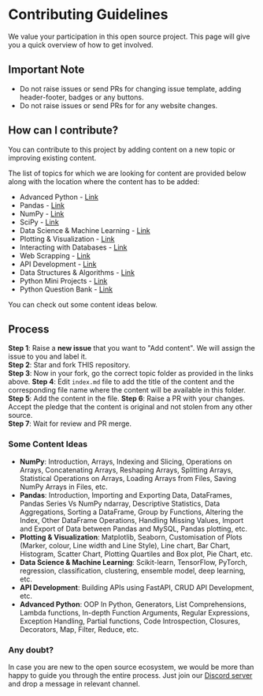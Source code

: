 # Contributing Guidelines

We value your participation in this open source project. This page will give you a quick overview of how to get involved.

## Important Note

- Do not raise issues or send PRs for changing issue template, adding header-footer, badges or any buttons.  
- Do not raise issues or send PRs for for any website changes. 

## How can I contribute?

You can contribute to this project by adding content on a new topic or improving existing content.  

The list of topics for which we are looking for content are provided below along with the location where the content has to be added:

- Advanced Python - [Link](https://github.com/animator/learn-python/tree/main/contrib/advanced-python)  
- Pandas - [Link](https://github.com/animator/learn-python/tree/main/contrib/pandas)  
- NumPy - [Link](https://github.com/animator/learn-python/tree/main/contrib/numpy)  
- SciPy - [Link](https://github.com/animator/learn-python/tree/main/contrib/scipy)  
- Data Science & Machine Learning - [Link](https://github.com/animator/learn-python/tree/main/contrib/machine-learning)  
- Plotting & Visualization - [Link](https://github.com/animator/learn-python/tree/main/contrib/plotting-visualization)  
- Interacting with Databases - [Link](https://github.com/animator/learn-python/tree/main/contrib/database)  
- Web Scrapping - [Link](https://github.com/animator/learn-python/tree/main/contrib/web-scrapping)  
- API Development - [Link](https://github.com/animator/learn-python/tree/main/contrib/api-development)  
- Data Structures & Algorithms - [Link](https://github.com/animator/learn-python/tree/main/contrib/ds-algorithms)  
- Python Mini Projects - [Link](https://github.com/animator/learn-python/tree/main/contrib/mini-projects)  
- Python Question Bank - [Link](https://github.com/animator/learn-python/tree/main/contrib/question-bank)

You can check out some content ideas below.

## Process

**Step 1**: Raise a **new issue** that you want to "Add <Your content title> content". We will assign the issue to you and label it.  
**Step 2**: Star and fork THIS repository.  
**Step 3**: Now in your fork, go the correct topic folder as provided in the links above. 
**Step 4**: Edit `index.md` file to add the title of the content and the corresponding file name where the content will be available in this folder.
**Step 5**: Add the content in the file.
**Step 6**: Raise a PR with your changes. Accept the pledge that the content is original and not stolen from any other source.  
**Step 7**: Wait for review and PR merge.

### Some Content Ideas

- **NumPy**: Introduction, Arrays, Indexing and Slicing, Operations on Arrays, Concatenating Arrays, Reshaping Arrays, Splitting Arrays, Statistical Operations on Arrays, Loading Arrays from Files, Saving NumPy Arrays in Files, etc.  
- **Pandas**: Introduction, Importing and Exporting Data, DataFrames, Pandas Series Vs NumPy ndarray, Descriptive Statistics, Data Aggregations, Sorting a DataFrame, Group by Functions, Altering the Index, Other DataFrame Operations, Handling Missing Values, Import and Export of Data between Pandas and MySQL, Pandas plotting, etc.  
- **Plotting & Visualization**: Matplotlib, Seaborn, Customisation of Plots (Marker, colour, Line width and Line Style), Line chart, Bar Chart, Histogram, Scatter Chart, Plotting Quartiles and Box plot, Pie Chart, etc.  
- **Data Science & Machine Learning**: Scikit-learn, TensorFlow, PyTorch, regression, classification, clustering, ensemble model, deep learning, etc.  
- **API Development**: Building APIs using FastAPI, CRUD API Development, etc.  
- **Advanced Python**: OOP In Python, Generators, List Comprehensions, Lambda functions, In-depth Function Arguments, Regular Expressions, Exception Handling, Partial functions, Code Introspection, Closures, Decorators, Map, Filter, Reduce, etc.  

### Any doubt?

In case you are new to the open source ecosystem, we would be more than happy to guide you through the entire process. Just join our [Discord server](https://bit.ly/heyfoss) and drop a message in relevant channel.
